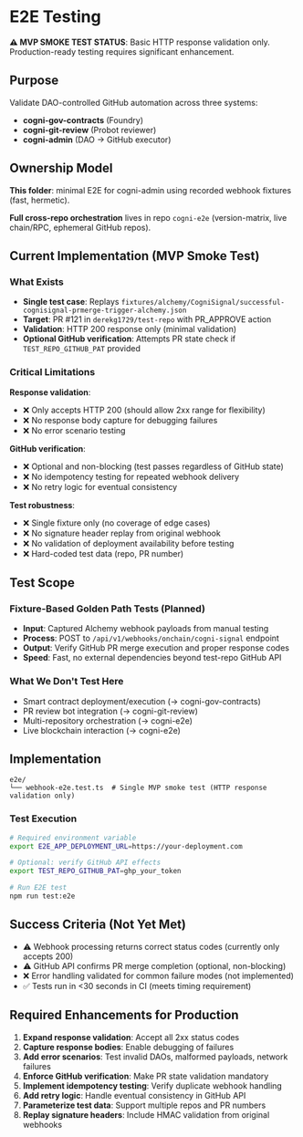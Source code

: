 # E2E Testing

**⚠️ MVP SMOKE TEST STATUS**: Basic HTTP response validation only. Production-ready testing requires significant enhancement.

## Purpose

Validate DAO-controlled GitHub automation across three systems:

- **cogni-gov-contracts** (Foundry)
- **cogni-git-review** (Probot reviewer)  
- **cogni-admin** (DAO → GitHub executor)

## Ownership Model

**This folder**: minimal E2E for cogni-admin using recorded webhook fixtures (fast, hermetic).

**Full cross-repo orchestration** lives in repo `cogni-e2e` (version-matrix, live chain/RPC, ephemeral GitHub repos).

## Current Implementation (MVP Smoke Test)

### What Exists
- **Single test case**: Replays `fixtures/alchemy/CogniSignal/successful-cognisignal-prmerge-trigger-alchemy.json`
- **Target**: PR #121 in `derekg1729/test-repo` with PR_APPROVE action
- **Validation**: HTTP 200 response only (minimal validation)
- **Optional GitHub verification**: Attempts PR state check if `TEST_REPO_GITHUB_PAT` provided

### Critical Limitations
**Response validation**:
- ❌ Only accepts HTTP 200 (should allow 2xx range for flexibility)
- ❌ No response body capture for debugging failures
- ❌ No error scenario testing

**GitHub verification**:
- ❌ Optional and non-blocking (test passes regardless of GitHub state)
- ❌ No idempotency testing for repeated webhook delivery
- ❌ No retry logic for eventual consistency

**Test robustness**:
- ❌ Single fixture only (no coverage of edge cases)
- ❌ No signature header replay from original webhook
- ❌ No validation of deployment availability before testing
- ❌ Hard-coded test data (repo, PR number)

## Test Scope

### Fixture-Based Golden Path Tests (Planned)
- **Input**: Captured Alchemy webhook payloads from manual testing
- **Process**: POST to `/api/v1/webhooks/onchain/cogni-signal` endpoint
- **Output**: Verify GitHub PR merge execution and proper response codes
- **Speed**: Fast, no external dependencies beyond test-repo GitHub API

### What We Don't Test Here
- Smart contract deployment/execution (→ cogni-gov-contracts)
- PR review bot integration (→ cogni-git-review) 
- Multi-repository orchestration (→ cogni-e2e)
- Live blockchain interaction (→ cogni-e2e)

## Implementation

```
e2e/
└── webhook-e2e.test.ts  # Single MVP smoke test (HTTP response validation only)
```

### Test Execution
```bash
# Required environment variable
export E2E_APP_DEPLOYMENT_URL=https://your-deployment.com

# Optional: verify GitHub API effects
export TEST_REPO_GITHUB_PAT=ghp_your_token

# Run E2E test
npm run test:e2e
```

## Success Criteria (Not Yet Met)
- ⚠️ Webhook processing returns correct status codes (currently only accepts 200)
- ⚠️ GitHub API confirms PR merge completion (optional, non-blocking)
- ❌ Error handling validated for common failure modes (not implemented)
- ✅ Tests run in <30 seconds in CI (meets timing requirement)

## Required Enhancements for Production
1. **Expand response validation**: Accept all 2xx status codes
2. **Capture response bodies**: Enable debugging of failures
3. **Add error scenarios**: Test invalid DAOs, malformed payloads, network failures
4. **Enforce GitHub verification**: Make PR state validation mandatory
5. **Implement idempotency testing**: Verify duplicate webhook handling
6. **Add retry logic**: Handle eventual consistency in GitHub API
7. **Parameterize test data**: Support multiple repos and PR numbers
8. **Replay signature headers**: Include HMAC validation from original webhooks